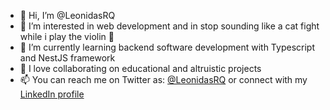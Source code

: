 - 👋 Hi, I’m @LeonidasRQ
- 👀 I’m interested in web development and in stop sounding like a cat fight while i play the violin 🎻 
- 🌱 I’m currently learning backend software development with Typescript and NestJS framework
- 💞️ I love collaborating on educational and altruistic projects  
- 📫 You can reach me on Twitter as: [@LeonidasRQ](https://twitter.com/LeonidasRQ) or connect with my [LinkedIn profile](https://www.linkedin.com/in/leonidasrq/)  

<!---
LeonidasRQ/LeonidasRQ is a ✨ special ✨ repository because its `README.md` (this file) appears on your GitHub profile.
You can click the Preview link to take a look at your changes.
--->

